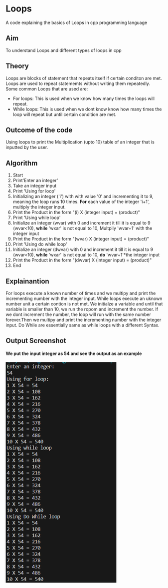 # Loops
A code explaining the basics of Loops in cpp programming language
## Aim
To understand Loops and different types of loops in cpp
## Theory
Loops are blocks of statement that repeats itself if certain conditon are met. Loops are used to repeat statememts without writing them repeatedly.
Some common Loops that are used are:
- For loops:
This is used when we know how many times the loops will repeat.
- While loops: 
This is used when we dont know know how many times the loop will repeat but until certain condition are met.
## Outcome of the code
Using loops to print the Multiplication (upto 10) table of an integer that is inputted by the user.
## Algorithm
1. Start
2. Print'Enter an integer'
3. Take an integer input
4. Print 'Using for loop'
5. Initializing an integer ('i') with with value '0' and incrementing it to 9, meaning the loop runs 10 times. **For** each value of the integer 'i+1', multiply the integer input.
6. Print the Product in the form "(i) X (integer input) = (product)"
7. Print 'Using while loop'
8. Initialize an integer (wvar) with 0 and increment it till it is equal to 9 (wvar<10), **while** 'wxar' is not equal to 10, Multpily 'wvar+1' with the integer input
9. Print the Product in the form "(wvar) X (integer input) = (product)"
10. Print 'Using do while loop'
11. Initialize an integer (dwvar) with 0 and increment it till it is equal to 9 (wvar<10), **while** 'wxar' is not equal to 10, **do** 'wvar+1'*the integer input
12. Print the Product in the form "(dwvar) X (integer input) = (product)"
13. End
## Explainantion
For loops execute a known number of times and we multipy and print the incrementing number with the integer input. 
While loops execute an uknown number unit a certain contion is not met. We initialze a variable and until that variable is smaller than 10, we run the ropom and increment the number. If we dont increment the number, the loop will run with the same number forever.Then we multipy and print the incrementing number with the integer input. 
Do While are essentially same as while loops with a different Syntax.


## Output Screenshot
#### We put the input integer as 54 and see the output as an example
![Screenshot of the output](image.png)
